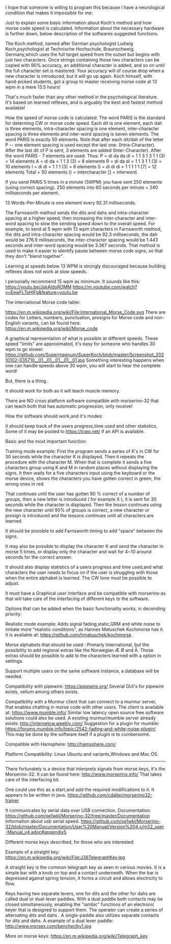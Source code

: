 I hope that someone is willing to program this because I have a neurological condition that makes it impossible for me:

Just to explain some basic information about Koch's method and how morse code speed is calculated. Information about the necessary hardware is further down, below description of the softwares suggested functions.

The Koch method, named after German psychologist Ludwig Koch,psychologist at Technische Hochschule, Braunschweig, Germany,which uses the full target speed from the outset but begins with just two characters. Once strings containing those two characters can be copied with 90% accuracy, an additional character is added, and so on until the full character set is mastered. Your accuracy will of course drop when a new character is introduced, but it will go up again.
Koch himself, with hand-picked students, got a group to master receiving morse code at 13 wpm in a mere 13.5 hours!

That's much faster than any other method in the psychological literature. It's based on learned reflexes, and is arguably the best and fastest method available!

How the speed of morse code is calculated: 
The word PARIS is the standard for determing CW or morse code speed. Each dit is one element, each dah is three elements, intra-character spacing is one element, inter-character spacing is three elements and inter-word spacing is seven elements. 
The word PARIS is exactly 50 elements. Note that after each dit/dah of the letter P -- one element spacing is used except the last one. (Intra-Character). After the last dit of P is sent, 3 elements are added (Inter-Character). After the word PARIS - 7 elements are used. Thus: P = di da da di = 1 1 3 1 3 1 1 (3) = 14 elements A = di da = 1 1 3 (3) = 8 elements R = di da di = 1 1 3 1 1 (3) = 10 elements I = di di = 1 1 1 (3) = 6 elements S = di di di = 1 1 1 1 1 [7] = 12 elements Total = 50 elements () = intercharacter [] = interword.

If you send PARIS 5 times in a minute (5WPM) you have sent 250 elements (using correct spacing). 250 elements into 60 seconds per minute = 240 milliseconds per element.

13 Words-Per-Minute is one element every 92.31 milliseconds. 

The Farnsworth method sends the dits and dahs and intra-character spacing at a higher speed, then increasing the inter-character and inter-word spacing to slow the sending speed down to the overall speed. For example, to send at 5 wpm with 13 wpm characters in Farnsworth method, the dits and intra-character spacing would be 92.3 milliseconds, the dah would be 276.9 milliseconds, the inter-character spacing would be 1.443 seconds and inter-word spacing would be 3.367 seconds.
That method is used to make it easier to identify pause between morse code signs, so that they don't "blend together".

Learning at speeds below 13 WPM is strongly discouraged because building reflexes does not work at slow speeds.

I personally recommend 15 wpm as minimum.
It sounds like this:
https://youtu.be/JskAldoROMM
https://m.youtube.com/watch?v=EewFLTsHlFg&feature=youtu.be

The international Morse code table:

https://en.m.wikipedia.org/wiki/File:International_Morse_Code.svg There are codes for Letters, numbers, punctuation, prosigns for Morse code and non-English variants, can be found here: https://en.m.wikipedia.org/wiki/Morse_code

A graphical representation of what is possible at different speeds. These speed "limits" are approximated, it's easy for someone who handles 30 wpm to go slower. https://github.com/Supermagnum/SuperKoch/blob/master/Screenshot_20210102-035710__01__01__01__01__01.jpg Something interesting happens when one can handle speeds above 30 wpm, you will start to hear the complete word!

But, there is a thing..

It should work for both as it will teach muscle memory.

There are NO cross platform software compatible with morserino-32 that can teach both that has automatic progression, only receive!

How the software should work,and it's modes:

It should keep track of the users progress,time used and other statistics. Some of it may be posted to https://lcwo.net/ if an API is available.

Basic and the most important function:

Training mode example: First the program sends a series of K's in CW for 30 seconds while the character K is displayed. 
Then it repeats the procedure with the character M. When that is complete it sends a five characters group using K and M in random places without displaying the signs. 
It then waits for a five characters input using the keyboard or the morse device, shows the characters you have gotten correct in green, the wrong ones in red.
 
That continues until the user has gotten 90 % correct of a number of groups, then a new letter is introduced ( for example X ), it is sent for 30 seconds while the character is displayed. Then the lesson continues using the new character until 90% of groups is correct, a new character or prosign is introduced and the lessons continues until all characters are learned.

It should be possible to add Farnsworth timing to add "space" between the signs.

It may also be possible to display the character K and send the character in morse 5 times, or display only the character and wait for 4~10 around seconds for the correct answer.

It should also display statistics of a users progress and time used,and what characters the user needs to focus on if the user is struggling with those when the entire alphabet is learned.
The CW tone must be possible to adjust.

It must have a Graphical user interface and be compatible with morserino as that will take care of the interfacing of different keys to the software. 

Options that can be added when the basic functionality works, in decending priority:

Realistic mode example: Adds signal fading,static,QRM and white noise to imitate more "realistic conditions", as Hannes Matuschek Kochmorse has it. 
It is available at: https://github.com/hmatuschek/kochmorse . 

Morse alphabets that should be used : Primarly International, but the possibility to add regional extras like the Norwegian Æ Ø and Å. Those extras should be possible to add to the characters learned with a option in settings.

Support multiple users on the same software instance, a database will be needed.

Compatibility with pipewire: https://pipewire.org/ Several GUI's for pipewire exists, vellum among others exists.

Compatibility with a Murmur client that can connect to a murmur server, that enables chatting in morse code with other users. 
The client is available at: https://www.mumble.info/ Similar low latency open source free software solutions could also be used. A existing murmur/mumble server already exists: http://internetcw.weebly.com/ 
Suggestion for a plugin for mumble: https://forums.mumble.info/topic/2542-fading-and-white-noise-plugin/ 
This may be done by the software itself if a plugin is to cumbersome.

Compatible with Hamsphere: http://hamsphere.com/

Platform Compatibility: Linux Ubuntu and variants,Windows and Mac OS.

--------

There fortunately is a device that interprets signals from morse keys, it's the Morserino-32.
It can be found here: http://www.morserino.info/
That takes care of the interfacing bit.

One could use this as a start,and add the required modifications to it.
It appears to be written in java.
https://github.com/cdaller/morserino32-trainer

It communicates by serial data over USB connection. Documentation: https://github.com/oe1wkl/Morserino-32/tree/master/Documentation Information about usb serial speed. https://github.com/oe1wkl/Morserino-32/blob/master/Documentation/User%20Manual/Version%204.x/m32_user-Manual_v4.adoc#appendix5

Different morse keys described, for those who are interested:

Example of a straight key: https://en.m.wikipedia.org/wiki/File:J38TelegraphKey.jpg

A straight key is the common telegraph key as seen in various movies. It is a simple bar with a knob on top and a contact underneath. When the bar is depressed against spring tension, it forms a circuit and allows electricity to flow. 

Keys having two separate levers, one for dits and the other for dahs are called dual or dual-lever paddles. With a dual paddle both contacts may be closed simultaneously, enabling the "iambic" functions of an electronic keyer that is designed to support them. The operator can create a series of alternating dits and dahs . A single-paddle also utilizes separate contacts for dits and dahs. A example of a dual lever paddle: http://www.morsex.com/bencher/by1.jpg

More on morse keys: https://en.m.wikipedia.org/wiki/Telegraph_key





